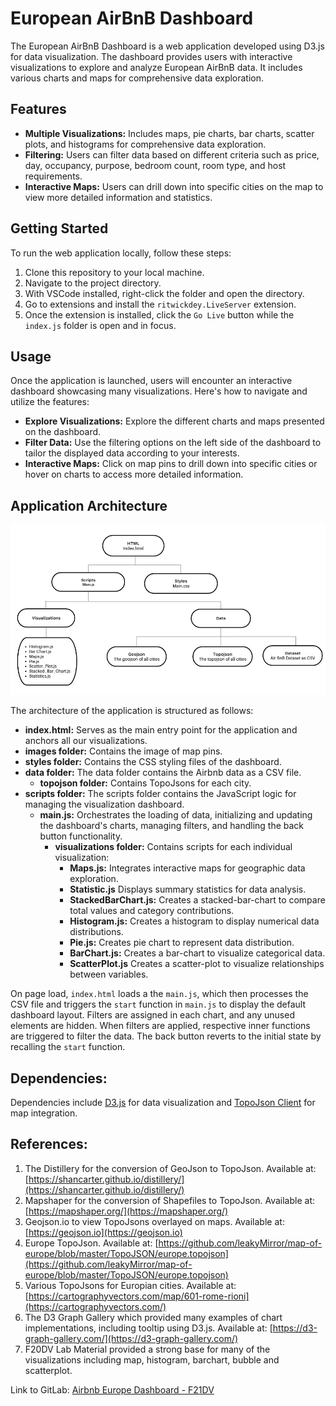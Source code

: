# European AirBnB Dashboard

The European AirBnB Dashboard is a web application developed using D3.js for data visualization. The dashboard provides users with interactive visualizations to explore and analyze European AirBnB data. It includes various charts and maps for comprehensive data exploration.

## Features

- **Multiple Visualizations:** Includes maps, pie charts, bar charts, scatter plots, and histograms for comprehensive data exploration.
- **Filtering:** Users can filter data based on different criteria such as price, day, occupancy, purpose, bedroom count, room type, and host requirements.
- **Interactive Maps:** Users can drill down into specific cities on the map to view more detailed information and statistics.

## Getting Started

To run the web application locally, follow these steps:

1. Clone this repository to your local machine.
2. Navigate to the project directory.
3. With VSCode installed, right-click the folder and open the directory.
4. Go to extensions and install the `ritwickdey.LiveServer` extension.
5. Once the extension is installed, click the `Go Live` button while the `index.js` folder is open and in focus.

## Usage

Once the application is launched, users will encounter an interactive dashboard showcasing many visualizations. Here's how to navigate and utilize the features:

- **Explore Visualizations:** Explore the different charts and maps presented on the dashboard.
- **Filter Data:** Use the filtering options on the left side of the dashboard to tailor the displayed data according to your interests.
- **Interactive Maps:** Click on map pins to drill down into specific cities or hover on charts to access more detailed information.

## Application Architecture

![alt text](image.png)

The architecture of the application is structured as follows:

- **index.html:** Serves as the main entry point for the application and anchors all our visualizations.
- **images folder:** Contains the image of map pins.
- **styles folder:** Contains the CSS styling files of the dashboard.
- **data folder:** The data folder contains the Airbnb data as a CSV file.
  - **topojson folder:** Contains TopoJsons for each city.
- **scripts folder:** The scripts folder contains the JavaScript logic for managing the visualization dashboard.
  - **main.js:** Orchestrates the loading of data, initializing and updating the dashboard's charts, managing filters, and handling the back button functionality.
    - **visualizations folder:** Contains scripts for each individual visualization:
        - **Maps.js:** Integrates interactive maps for geographic data exploration.
        - **Statistic.js** Displays summary statistics for data analysis.
        - **StackedBarChart.js:** Creates a stacked-bar-chart to compare total values and category contributions.
        - **Histogram.js:** Creates a histogram to display numerical data distributions.
        - **Pie.js:** Creates pie chart to represent data distribution.
        - **BarChart.js:** Creates a bar-chart to visualize categorical data.
        - **ScatterPlot.js** Creates a scatter-plot to visualize relationships between variables.



On page load, `index.html` loads a the `main.js`, which then processes the CSV file and triggers the `start` function in `main.js` to display the default dashboard layout. Filters are assigned in each chart, and any unused elements are hidden. When filters are applied, respective inner functions are triggered to filter the data. The back button reverts to the initial state by recalling the `start` function.

## Dependencies:
Dependencies include [D3.js](https://d3js.org/) for data visualization and [TopoJson Client](https://github.com/topojson/topojson-client/releases/tag/v3.1.0) for map integration.

## References:
1. The Distillery for the conversion of GeoJson to TopoJson. Available at: [https://shancarter.github.io/distillery/](https://shancarter.github.io/distillery/)
2. Mapshaper  for the conversion of Shapefiles to TopoJson. Available at: [https://mapshaper.org/](https://mapshaper.org/)
3. Geojson.io to view TopoJsons overlayed on maps. Available at: [https://geojson.io](https://geojson.io)
4. Europe TopoJson. Available at: [https://github.com/leakyMirror/map-of-europe/blob/master/TopoJSON/europe.topojson](https://github.com/leakyMirror/map-of-europe/blob/master/TopoJSON/europe.topojson)
5. Various TopoJsons for Europian cities. Available at: [https://cartographyvectors.com/map/601-rome-rioni](https://cartographyvectors.com/)
6. The D3 Graph Gallery which provided many examples of chart implementations, including tooltip using D3.js. Available at: [https://d3-graph-gallery.com/](https://d3-graph-gallery.com/)
8. F20DV Lab Material provided a strong base for many of the visualizations including map, histogram, barchart, bubble and scatterplot. 

Link to GitLab: [Airbnb Europe Dashboard - F21DV](https://gitlab-student.macs.hw.ac.uk/dv_grp8/f21dv-group-project)

